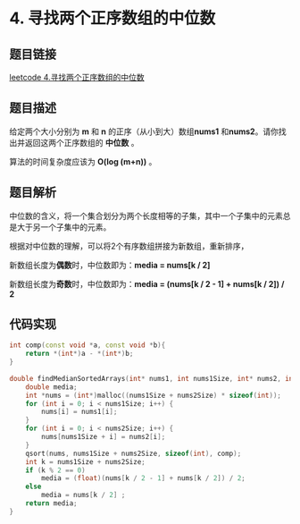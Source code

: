 # 4. 寻找两个正序数组的中位数

## 题目链接
[leetcode 4.寻找两个正序数组的中位数](https://leetcode-cn.com/problems/median-of-two-sorted-arrays/)

## 题目描述

给定两个大小分别为 **m** 和 **n** 的正序（从小到大）数组**nums1** 和**nums2**。请你找出并返回这两个正序数组的 **中位数** 。

算法的时间复杂度应该为 **O(log (m+n))** 。


## 题目解析

中位数的含义，将一个集合划分为两个长度相等的子集，其中一个子集中的元素总是大于另一个子集中的元素。

根据对中位数的理解，可以将2个有序数组拼接为新数组，重新排序，

新数组长度为**偶数**时，中位数即为：**media = nums[k / 2]**

新数组长度为**奇数**时，中位数即为：**media = (nums[k / 2 - 1] + nums[k / 2]) / 2**

## 代码实现

```cpp
int comp(const void *a, const void *b){
    return *(int*)a - *(int*)b;
}
 
double findMedianSortedArrays(int* nums1, int nums1Size, int* nums2, int nums2Size){
    double media;
    int *nums = (int*)malloc((nums1Size + nums2Size) * sizeof(int));
    for (int i = 0; i < nums1Size; i++) {
        nums[i] = nums1[i];
    }
    for (int i = 0; i < nums2Size; i++) {
        nums[nums1Size + i] = nums2[i];
    }
    qsort(nums, nums1Size + nums2Size, sizeof(int), comp);
    int k = nums1Size + nums2Size;
    if (k % 2 == 0)
        media = (float)(nums[k / 2 - 1] + nums[k / 2]) / 2;
    else
        media = nums[k / 2]	;
    return media;
}
```

